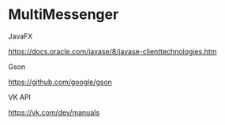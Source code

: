 # MultiMessenger
JavaFX

https://docs.oracle.com/javase/8/javase-clienttechnologies.htm

Gson

https://github.com/google/gson

VK API

https://vk.com/dev/manuals
